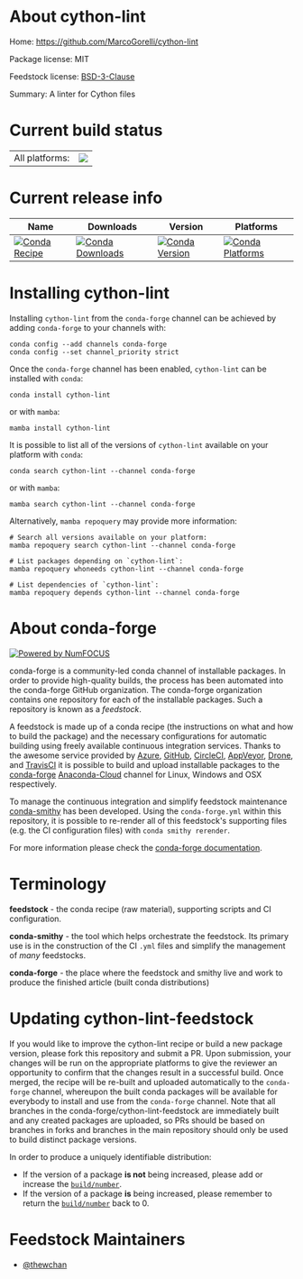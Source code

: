 About cython-lint
=================

Home: https://github.com/MarcoGorelli/cython-lint

Package license: MIT

Feedstock license: [BSD-3-Clause](https://github.com/conda-forge/cython-lint-feedstock/blob/main/LICENSE.txt)

Summary: A linter for Cython files

Current build status
====================


<table><tr><td>All platforms:</td>
    <td>
      <a href="https://dev.azure.com/conda-forge/feedstock-builds/_build/latest?definitionId=18041&branchName=main">
        <img src="https://dev.azure.com/conda-forge/feedstock-builds/_apis/build/status/cython-lint-feedstock?branchName=main">
      </a>
    </td>
  </tr>
</table>

Current release info
====================

| Name | Downloads | Version | Platforms |
| --- | --- | --- | --- |
| [![Conda Recipe](https://img.shields.io/badge/recipe-cython--lint-green.svg)](https://anaconda.org/conda-forge/cython-lint) | [![Conda Downloads](https://img.shields.io/conda/dn/conda-forge/cython-lint.svg)](https://anaconda.org/conda-forge/cython-lint) | [![Conda Version](https://img.shields.io/conda/vn/conda-forge/cython-lint.svg)](https://anaconda.org/conda-forge/cython-lint) | [![Conda Platforms](https://img.shields.io/conda/pn/conda-forge/cython-lint.svg)](https://anaconda.org/conda-forge/cython-lint) |

Installing cython-lint
======================

Installing `cython-lint` from the `conda-forge` channel can be achieved by adding `conda-forge` to your channels with:

```
conda config --add channels conda-forge
conda config --set channel_priority strict
```

Once the `conda-forge` channel has been enabled, `cython-lint` can be installed with `conda`:

```
conda install cython-lint
```

or with `mamba`:

```
mamba install cython-lint
```

It is possible to list all of the versions of `cython-lint` available on your platform with `conda`:

```
conda search cython-lint --channel conda-forge
```

or with `mamba`:

```
mamba search cython-lint --channel conda-forge
```

Alternatively, `mamba repoquery` may provide more information:

```
# Search all versions available on your platform:
mamba repoquery search cython-lint --channel conda-forge

# List packages depending on `cython-lint`:
mamba repoquery whoneeds cython-lint --channel conda-forge

# List dependencies of `cython-lint`:
mamba repoquery depends cython-lint --channel conda-forge
```


About conda-forge
=================

[![Powered by
NumFOCUS](https://img.shields.io/badge/powered%20by-NumFOCUS-orange.svg?style=flat&colorA=E1523D&colorB=007D8A)](https://numfocus.org)

conda-forge is a community-led conda channel of installable packages.
In order to provide high-quality builds, the process has been automated into the
conda-forge GitHub organization. The conda-forge organization contains one repository
for each of the installable packages. Such a repository is known as a *feedstock*.

A feedstock is made up of a conda recipe (the instructions on what and how to build
the package) and the necessary configurations for automatic building using freely
available continuous integration services. Thanks to the awesome service provided by
[Azure](https://azure.microsoft.com/en-us/services/devops/), [GitHub](https://github.com/),
[CircleCI](https://circleci.com/), [AppVeyor](https://www.appveyor.com/),
[Drone](https://cloud.drone.io/welcome), and [TravisCI](https://travis-ci.com/)
it is possible to build and upload installable packages to the
[conda-forge](https://anaconda.org/conda-forge) [Anaconda-Cloud](https://anaconda.org/)
channel for Linux, Windows and OSX respectively.

To manage the continuous integration and simplify feedstock maintenance
[conda-smithy](https://github.com/conda-forge/conda-smithy) has been developed.
Using the ``conda-forge.yml`` within this repository, it is possible to re-render all of
this feedstock's supporting files (e.g. the CI configuration files) with ``conda smithy rerender``.

For more information please check the [conda-forge documentation](https://conda-forge.org/docs/).

Terminology
===========

**feedstock** - the conda recipe (raw material), supporting scripts and CI configuration.

**conda-smithy** - the tool which helps orchestrate the feedstock.
                   Its primary use is in the construction of the CI ``.yml`` files
                   and simplify the management of *many* feedstocks.

**conda-forge** - the place where the feedstock and smithy live and work to
                  produce the finished article (built conda distributions)


Updating cython-lint-feedstock
==============================

If you would like to improve the cython-lint recipe or build a new
package version, please fork this repository and submit a PR. Upon submission,
your changes will be run on the appropriate platforms to give the reviewer an
opportunity to confirm that the changes result in a successful build. Once
merged, the recipe will be re-built and uploaded automatically to the
`conda-forge` channel, whereupon the built conda packages will be available for
everybody to install and use from the `conda-forge` channel.
Note that all branches in the conda-forge/cython-lint-feedstock are
immediately built and any created packages are uploaded, so PRs should be based
on branches in forks and branches in the main repository should only be used to
build distinct package versions.

In order to produce a uniquely identifiable distribution:
 * If the version of a package **is not** being increased, please add or increase
   the [``build/number``](https://docs.conda.io/projects/conda-build/en/latest/resources/define-metadata.html#build-number-and-string).
 * If the version of a package **is** being increased, please remember to return
   the [``build/number``](https://docs.conda.io/projects/conda-build/en/latest/resources/define-metadata.html#build-number-and-string)
   back to 0.

Feedstock Maintainers
=====================

* [@thewchan](https://github.com/thewchan/)

